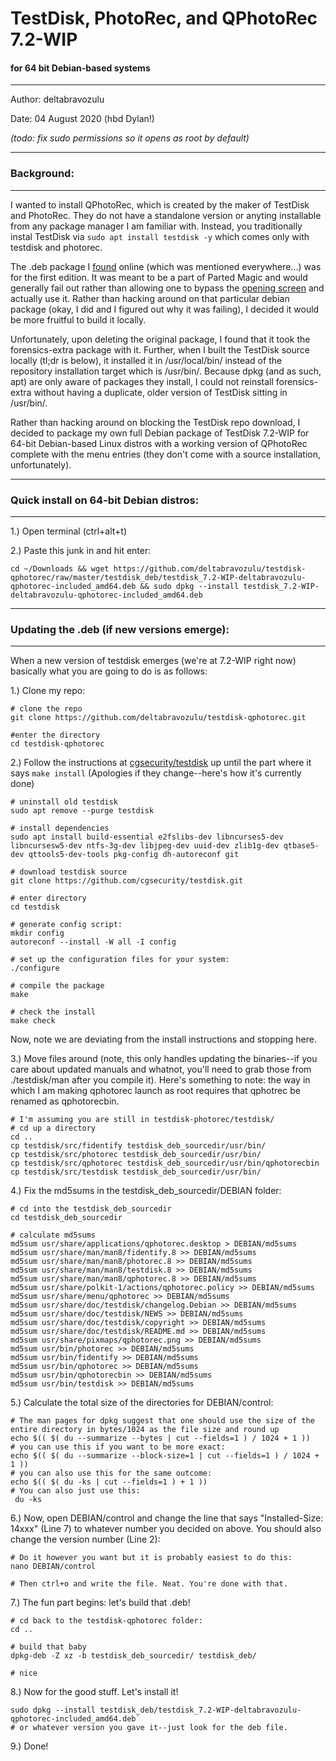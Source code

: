 # TestDisk, PhotoRec, and QPhotoRec 7.2-WIP
#### for 64 bit Debian-based systems

-----------------

Author: deltabravozulu

Date: 04 August 2020 (hbd Dylan!)

_(todo: fix sudo permissions so it opens as root by default)_

-----------------

### Background:

-----------------

I wanted to install QPhotoRec, which is created by the maker of TestDisk and PhotoRec. They do not have a standalone version or anyting installable from any package manager I am familiar with. Instead, you traditionally instal TestDisk via `sudo apt install testdisk -y` which comes only with testdisk and photorec.

The .deb package I [found](https://askubuntu.com/questions/393076/is-there-a-usable-gui-version-of-photorec-or-testdisk) online (which was mentioned everywhere...) was for the first edition. It was meant to be a part of Parted Magic and would generally fail out rather than allowing one to bypass the [opening screen](https://linuxforums.org.uk/index.php?topic=13365.0) and actually use it. Rather than hacking around on that particular debian package (okay, I did and I figured out why it was failing), I decided it would be more fruitful to build it locally.

Unfortunately, upon deleting the original package, I found that it took the forensics-extra package with it. Further, when I built the TestDisk source locally (tl;dr is below), it installed it in /usr/local/bin/ instead of the repository installation target which is /usr/bin/. Because dpkg (and as such, apt) are only aware of packages they install, I could not reinstall forensics-extra without having a duplicate, older version of TestDisk sitting in /usr/bin/. 

Rather than hacking around on blocking the TestDisk repo download, I decided to package my own full Debian package of TestDisk 7.2-WIP for 64-bit Debian-based Linux distros with a working version of QPhotoRec complete with the menu entries (they don't come with a source installation, unfortunately). 

---------------

### Quick install on 64-bit Debian distros:

---------------

1.) Open terminal (ctrl+alt+t)

2.) Paste this junk in and hit enter:

```
cd ~/Downloads && wget https://github.com/deltabravozulu/testdisk-qphotorec/raw/master/testdisk_deb/testdisk_7.2-WIP-deltabravozulu-qphotorec-included_amd64.deb && sudo dpkg --install testdisk_7.2-WIP-deltabravozulu-qphotorec-included_amd64.deb
```

---------------

### Updating the .deb (if new versions emerge):

---------------
When a new version of testdisk emerges (we're at 7.2-WIP right now) basically what you are going to do is as follows:

1.) Clone my repo:
```
# clone the repo
git clone https://github.com/deltabravozulu/testdisk-qphotorec.git

#enter the directory
cd testdisk-qphotorec
```

2.) Follow the instructions at [cgsecurity/testdisk](https://github.com/cgsecurity/testdisk/blob/master/INSTALL) up until the part where it says `make install` (Apologies if they change--here's how it's currently done)
	
```
# uninstall old testdisk
sudo apt remove --purge testdisk

# install dependencies
sudo apt install build-essential e2fslibs-dev libncurses5-dev libncursesw5-dev ntfs-3g-dev libjpeg-dev uuid-dev zlib1g-dev qtbase5-dev qttools5-dev-tools pkg-config dh-autoreconf git

# download testdisk source
git clone https://github.com/cgsecurity/testdisk.git

# enter directory
cd testdisk

# generate config script:
mkdir config
autoreconf --install -W all -I config

# set up the configuration files for your system:
./configure

# compile the package
make

# check the install
make check
```

Now, note we are deviating from the install instructions and stopping here. 

3.) Move files around (note, this only handles updating the binaries--if you care about updated manuals and whatnot, you'll need to grab those from ./testdisk/man after you compile it). Here's something to note: the way in which I am making qphotorec launch as root requires that qphotrec be renamed as qphotorecbin. 
```
# I'm assuming you are still in testdisk-photorec/testdisk/
# cd up a directory 
cd ..
cp testdisk/src/fidentify testdisk_deb_sourcedir/usr/bin/
cp testdisk/src/photorec testdisk_deb_sourcedir/usr/bin/
cp testdisk/src/qphotorec testdisk_deb_sourcedir/usr/bin/qphotorecbin
cp testdisk/src/testdisk testdisk_deb_sourcedir/usr/bin/
```

4.) Fix the md5sums in the testdisk_deb_sourcedir/DEBIAN folder:
```
# cd into the testdisk_deb_sourcedir
cd testdisk_deb_sourcedir

# calculate md5sums
md5sum usr/share/applications/qphotorec.desktop > DEBIAN/md5sums
md5sum usr/share/man/man8/fidentify.8 >> DEBIAN/md5sums
md5sum usr/share/man/man8/photorec.8 >> DEBIAN/md5sums
md5sum usr/share/man/man8/testdisk.8 >> DEBIAN/md5sums
md5sum usr/share/man/man8/qphotorec.8 >> DEBIAN/md5sums
md5sum usr/share/polkit-1/actions/qphotorec.policy >> DEBIAN/md5sums
md5sum usr/share/menu/qphotorec >> DEBIAN/md5sums
md5sum usr/share/doc/testdisk/changelog.Debian >> DEBIAN/md5sums
md5sum usr/share/doc/testdisk/NEWS >> DEBIAN/md5sums
md5sum usr/share/doc/testdisk/copyright >> DEBIAN/md5sums
md5sum usr/share/doc/testdisk/README.md >> DEBIAN/md5sums
md5sum usr/share/pixmaps/qphotorec.png >> DEBIAN/md5sums
md5sum usr/bin/photorec >> DEBIAN/md5sums
md5sum usr/bin/fidentify >> DEBIAN/md5sums
md5sum usr/bin/qphotorec >> DEBIAN/md5sums
md5sum usr/bin/qphotorecbin >> DEBIAN/md5sums
md5sum usr/bin/testdisk >> DEBIAN/md5sums
```

5.) Calculate the total size of the directories for DEBIAN/control:

```
# The man pages for dpkg suggest that one should use the size of the entire directory in bytes/1024 as the file size and round up
echo $(( $( du --summarize --bytes | cut --fields=1 ) / 1024 + 1 ))
# you can use this if you want to be more exact:
echo $(( $( du --summarize --block-size=1 | cut --fields=1 ) / 1024 + 1 ))
# you can also use this for the same outcome:
echo $(( $( du -ks | cut --fields=1 ) + 1 ))
# You can also just use this:
 du -ks 
```

6.) Now, open DEBIAN/control and change the line that says "Installed-Size: 14xxx" (Line 7) to whatever number you decided on above. You should also change the version number (Line 2):
```
# Do it however you want but it is probably easiest to do this:
nano DEBIAN/control

# Then ctrl+o and write the file. Neat. You're done with that. 
```

7.) The fun part begins: let's build that .deb!
```
# cd back to the testdisk-qphotorec folder:
cd ..

# build that baby
dpkg-deb -Z xz -b testdisk_deb_sourcedir/ testdisk_deb/

# nice
```

8.) Now for the good stuff. Let's install it! 

```
sudo dpkg --install testdisk_deb/testdisk_7.2-WIP-deltabravozulu-qphotorec-included_amd64.deb`
# or whatever version you gave it--just look for the deb file.
```

9.) Done! 

